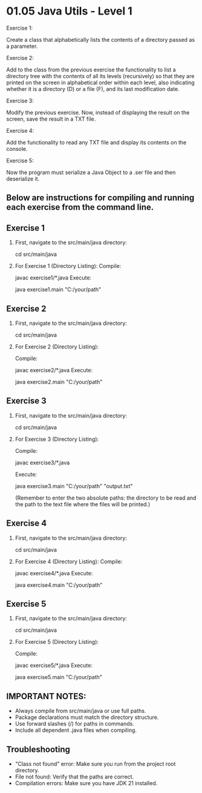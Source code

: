01.05 Java Utils - Level 1
==========================

Exercise 1:

Create a class that alphabetically lists the contents of a directory passed as a parameter.

Exercise 2:

Add to the class from the previous exercise the functionality to list a directory tree with
the contents of all its levels (recursively) so that they are printed on the screen in alphabetical
order within each level, also indicating whether it is a directory (D) or a file (F), and its last modification date.

Exercise 3:

Modify the previous exercise. Now, instead of displaying the result on the screen, save the result in a TXT file.

Exercise 4:

Add the functionality to read any TXT file and display its contents on the console.

Exercise 5:

Now the program must serialize a Java Object to a .ser file and then deserialize it.

## Below are instructions for compiling and running each exercise from the command line.

## Exercise 1

1. First, navigate to the src/main/java directory:
   
      cd src/main/java

2. For Exercise 1 (Directory Listing):
   Compile:
   
     javac exercise1/*.java
   Execute:
   
     java exercise1.main "C:/your/path"

## Exercise 2

1. First, navigate to the src/main/java directory:
 
     cd src/main/java

2. For Exercise 2 (Directory Listing):
   
   Compile:
   
     javac exercise2/*.java
   Execute:
   
     java exercise2.main "C:/your/path"

## Exercise 3

1. First, navigate to the src/main/java directory:
   
     cd src/main/java

2. For Exercise 3 (Directory Listing):
   
   Compile:
   
     javac exercise3/*.java
   
   Execute:
   
     java exercise3.main "C:/your/path" "output.txt"
     
     (Remember to enter the two absolute paths: the directory
     to be read and the path to the text file where the files will be printed.)

## Exercise 4

1. First, navigate to the src/main/java directory:
   
     cd src/main/java

2. For Exercise 4 (Directory Listing):
   Compile:
   
     javac exercise4/*.java
   Execute:
   
     java exercise4.main "C:/your/path"

## Exercise 5

1. First, navigate to the src/main/java directory:
   
     cd src/main/java

2. For Exercise 5 (Directory Listing):
   
   Compile:
      
     javac exercise5/*.java
   Execute:
   
     java exercise5.main "C:/your/path"

## IMPORTANT NOTES:
- Always compile from src/main/java or use full paths.
- Package declarations must match the directory structure.
- Use forward slashes (/) for paths in commands.
- Include all dependent .java files when compiling.

## Troubleshooting
- "Class not found" error: Make sure you run from the project root directory.
- File not found: Verify that the paths are correct.
- Compilation errors: Make sure you have JDK 21 installed.
     
  
      
  
